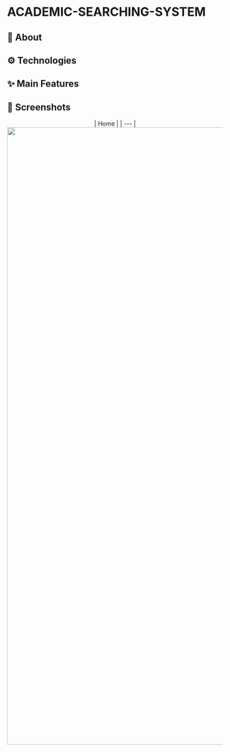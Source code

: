 # ACADEMIC-SEARCHING-SYSTEM

## :calling: About

## :gear: Technologies

## :sparkles: Main Features

## :camera_flash: Screenshots
<div align="center">
| Home | 
| --- | 
<img width="1440" alt="giris" src="https://user-images.githubusercontent.com/80275552/225235537-5704fb82-7135-4355-8aa3-4c2acdff1989.png">
</div>
